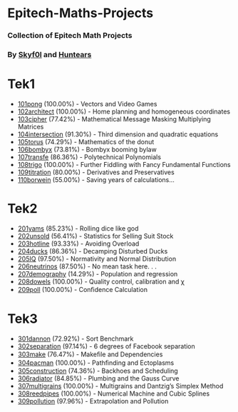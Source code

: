 # Epitech-Maths-Projects

### Collection of Epitech Math Projects
### By [Skyf0l](https://github.com/skyf0l) and [Huntears](https://github.com/huntears/)

# Tek1

- [101pong](Tek1/101pong_2019/) (100.00%) - Vectors and Video Games
- [102architect](Tek1/102architect_2019/) (100.00%) - Home planning and homogeneous coordinates
- [103cipher](Tek1/103cipher_2019/) (77.42%) - Mathematical Message Masking Multiplying Matrices
- [104intersection](Tek1/104intersection_2019/) (91.30%) - Third dimension and quadratic equations
- [105torus](Tek1/105torus_2019/) (74.29%) - Mathematics of the donut
- [106bombyx](Tek1/106bombyx_2019/) (73.81%) - Bombyx booming bylaw
- [107transfe](Tek1/107transfer2019/) (86.36%) - Polytechnical Polynomials
- [108trigo](Tek1/108trigo_2019/) (100.00%) - Further Fiddling with Fancy Fundamental Functions
- [109titration](Tek1/109titration_2019/) (80.00%) - Derivatives and Preservatives
- [110borwein](Tek1/110borwein_2019/) (55.00%) - Saving years of calculations...

# Tek2

- [201yams](Tek2/201yams_2020/) (85.23%) - Rolling dice like god
- [202unsold](Tek2/202unsold_2020/) (56.41%) - Statistics for Selling Suit Stock
- [203hotline](Tek2/203hotline_2020/) (93.33%) - Avoiding Overload
- [204ducks](Tek2/204ducks_2020/) (86.36%) - Decamping Disturbed Ducks
- [205IQ](Tek2/205IQ_2020/) (97.50%) - Normativity and Normal Distribution
- [206neutrinos](Tek2/206neutrinos_2020/) (87.50%) - No mean task here. . .
- [207demography](Tek2/207demography_2020/) (14.29%) - Population and regression
- [208dowels](Tek2/208dowels_2020/) (100.00%) - Quality control, calibration and χ
- [209poll](Tek2/209poll_2020/) (100.00%) - Conﬁdence Calculation

# Tek3

- [301dannon](Tek3/301dannon_2021/) (72.92%) - Sort Benchmark
- [302separation](Tek3/302separation_2021/) (97.14%) - 6 degrees of Facebook separation
- [303make](Tek3/303make_2021/) (76.47%) - Makeﬁle and Dependencies
- [304pacman](Tek3/304pacman_2021/) (100.00%) - Pathﬁnding and Ectoplasms
- [305construction](Tek3/305construction_2021/) (74.36%) - Backhoes and Scheduling
- [306radiator](Tek3/306radiator_2021/) (84.85%) - Plumbing and the Gauss Curve
- [307multigrains](Tek3/307multigrains_2021/) (100.00%) - Multigrains and Dantzig’s Simplex Method
- [308reedpipes](Tek3/308reedpipes_2021/) (100.00%) - Numerical Machine and Cubic Splines
- [309pollution](Tek3/309pollution_2021/) (97.96%) - Extrapolation and Pollution
